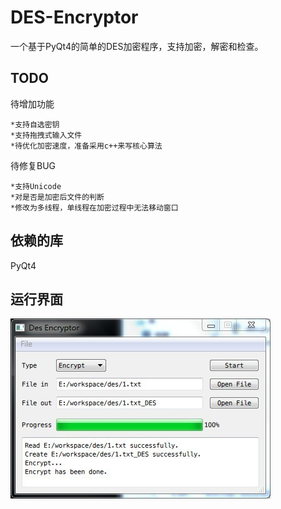 DES-Encryptor
=============

一个基于PyQt4的简单的DES加密程序，支持加密，解密和检查。

TODO
----

待增加功能

    *支持自选密钥
    *支持拖拽式输入文件
    *待优化加密速度，准备采用c++来写核心算法
    
待修复BUG

    *支持Unicode
    *对是否是加密后文件的判断
    *修改为多线程，单线程在加密过程中无法移动窗口
    
依赖的库
--------

PyQt4
    
运行界面
--------

![运行界面](/sample/img.jpg)
